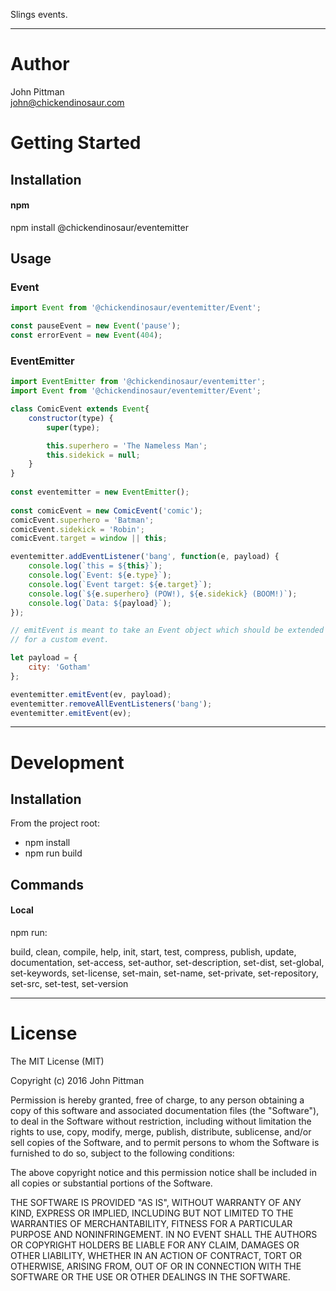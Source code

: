Slings events. 

---  

# Author  

John Pittman  
john@chickendinosaur.com  

# Getting Started  

## Installation

#### npm  

npm install @chickendinosaur/eventemitter  

## Usage

### Event
```javascript  
import Event from '@chickendinosaur/eventemitter/Event';

const pauseEvent = new Event('pause');
const errorEvent = new Event(404);
```

### EventEmitter
```javascript 
import EventEmitter from '@chickendinosaur/eventemitter';
import Event from '@chickendinosaur/eventemitter/Event';

class ComicEvent extends Event{
    constructor(type) {
        super(type);

        this.superhero = 'The Nameless Man';
        this.sidekick = null;
    }
}
     
const eventemitter = new EventEmitter();
  
const comicEvent = new ComicEvent('comic');
comicEvent.superhero = 'Batman';  
comicEvent.sidekick = 'Robin';
comicEvent.target = window || this;  

eventemitter.addEventListener('bang', function(e, payload) {
    console.log(`this = ${this}`);
    console.log(`Event: ${e.type}`);
    console.log(`Event target: ${e.target}`);
    console.log(`${e.superhero} (POW!), ${e.sidekick} (BOOM!)`);
    console.log(`Data: ${payload}`);
});

// emitEvent is meant to take an Event object which should be extended
// for a custom event.

let payload = {
    city: 'Gotham'
};  

eventemitter.emitEvent(ev, payload);
eventemitter.removeAllEventListeners('bang');
eventemitter.emitEvent(ev);
```
---  

# Development  

## Installation  

From the project root:

* npm install
* npm run build

## Commands  

#### Local

npm run:

build, clean, compile, help, init, start, test, compress, publish, update, documentation, set-access, set-author, set-description, set-dist, set-global, set-keywords, set-license, set-main, set-name, set-private, set-repository, set-src, set-test, set-version

---  

# License  

The MIT License (MIT)

Copyright (c) 2016 John Pittman

Permission is hereby granted, free of charge, to any person obtaining a copy
of this software and associated documentation files (the "Software"), to deal
in the Software without restriction, including without limitation the rights
to use, copy, modify, merge, publish, distribute, sublicense, and/or sell
copies of the Software, and to permit persons to whom the Software is
furnished to do so, subject to the following conditions:

The above copyright notice and this permission notice shall be included in all
copies or substantial portions of the Software.

THE SOFTWARE IS PROVIDED "AS IS", WITHOUT WARRANTY OF ANY KIND, EXPRESS OR
IMPLIED, INCLUDING BUT NOT LIMITED TO THE WARRANTIES OF MERCHANTABILITY,
FITNESS FOR A PARTICULAR PURPOSE AND NONINFRINGEMENT. IN NO EVENT SHALL THE
AUTHORS OR COPYRIGHT HOLDERS BE LIABLE FOR ANY CLAIM, DAMAGES OR OTHER
LIABILITY, WHETHER IN AN ACTION OF CONTRACT, TORT OR OTHERWISE, ARISING FROM,
OUT OF OR IN CONNECTION WITH THE SOFTWARE OR THE USE OR OTHER DEALINGS IN THE
SOFTWARE.
